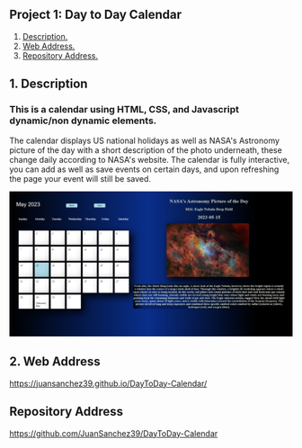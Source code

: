 ## Project 1: Day to Day Calendar

1. [ Description. ](#desc)
2. [ Web Address. ](#webadd)
3. [ Repository Address. ](#repoadd)

<a name="desc"></a>

## 1. Description

### This is a calendar using HTML, CSS, and Javascript dynamic/non dynamic elements.

The calendar displays US national holidays as well as NASA's Astronomy picture of the day with a short description of the photo underneath, these change daily according to NASA's website. The calendar is fully interactive, you can add as well as save events on certain days, and upon refreshing the page your event will still be saved.

![Top-Page-Area](website.jpg)

<a name="webadd"></a>

## 2. Web Address

https://juansanchez39.github.io/DayToDay-Calendar/

<a name="repoadd"></a>

## Repository Address

https://github.com/JuanSanchez39/DayToDay-Calendar

